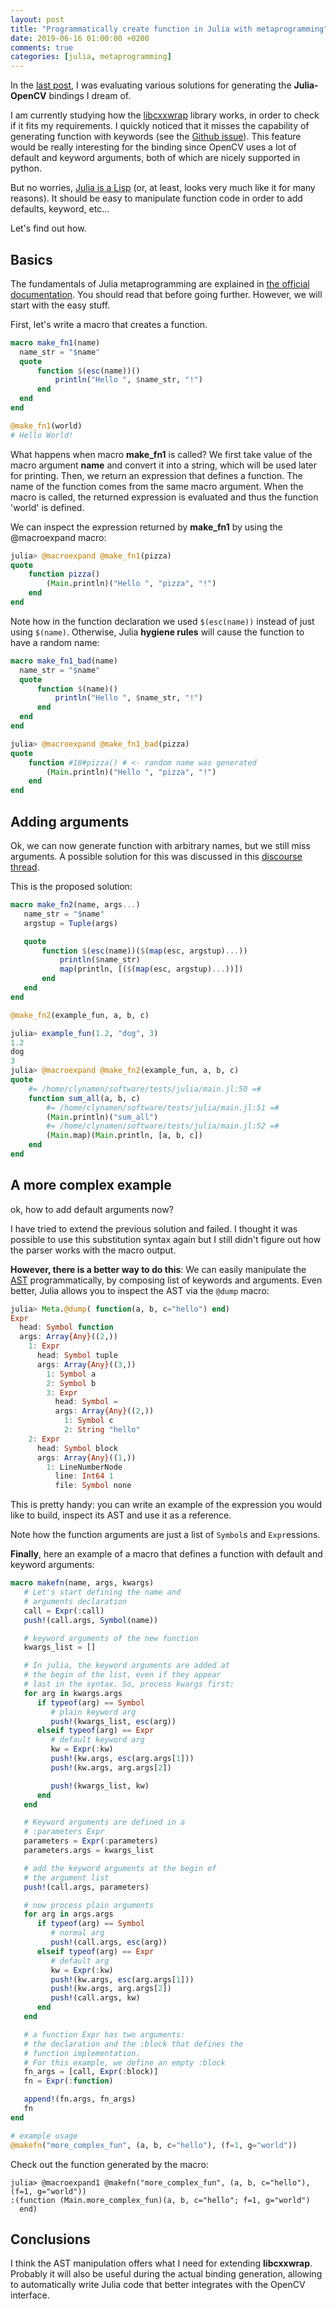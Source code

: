 ```yaml
---
layout: post
title: "Programmatically create function in Julia with metaprogramming"
date: 2019-06-16 01:00:00 +0200
comments: true
categories: [julia, metaprogramming]
---
```


In the [last post](/blog/2019/05/31/julia_opencv/), I was evaluating various solutions for generating the **Julia-OpenCV** bindings I dream of.

I am currently studying how the [libcxxwrap](https://github.com/JuliaInterop/libcxxwrap-julia/) library works, in order to check if it fits my requirements. I quickly noticed that it misses the capability of generating function with keywords (see the [Github issue](https://github.com/JuliaInterop/libcxxwrap-julia/issues/27)). This feature would be really interesting for the binding since OpenCV uses a lot of default and keyword arguments, both of which are nicely supported in python. 

But no worries, [Julia is a Lisp](https://docs.julialang.org/en/v1/manual/metaprogramming/index.html) (or, at least, looks very much like it for many reasons). It should be easy to manipulate function code in order to add defaults, keyword, etc...

Let's find out how.

## Basics

The fundamentals of Julia metaprogramming are explained in [the official documentation](https://docs.julialang.org/en/v1/manual/metaprogramming/index.html). You should read that before going further. However, we will start with the easy stuff.

First, let's write a macro that creates a function.

```julia
macro make_fn1(name)
  name_str = "$name"
  quote
      function $(esc(name))()
          println("Hello ", $name_str, "!")
      end
  end
end

@make_fn1(world)
# Hello World!
```

What happens when macro **make_fn1** is called? We first take value of the macro argument **name** and convert it into a string, which will be used later for printing. Then, we return an expression that defines a function. The name of the function comes from the same macro argument. 
When the macro is called, the returned expression is evaluated and thus the function 'world' is defined.

We can inspect the expression returned by **make_fn1** by using the @macroexpand macro:

```julia
julia> @macroexpand @make_fn1(pizza)
quote
    function pizza()
        (Main.println)("Hello ", "pizza", "!")
    end
end
```

Note how in the function declaration we used ```$(esc(name))``` instead of just using ```$(name)```. Otherwise, Julia **hygiene rules** will cause the function to have a random name:

```julia
macro make_fn1_bad(name)
  name_str = "$name"
  quote
      function $(name)()
          println("Hello ", $name_str, "!")
      end
  end
end

julia> @macroexpand @make_fn1_bad(pizza)
quote
    function #18#pizza() # <- random name was generated
        (Main.println)("Hello ", "pizza", "!")
    end
end
```

## Adding arguments

Ok, we can now generate function with arbitrary names, but we still miss arguments. A possible solution for this was discussed in this [discourse thread](https://discourse.julialang.org/t/defining-function-inside-a-macro/9139).

This is the proposed solution:


```julia
macro make_fn2(name, args...)
   name_str = "$name"
   argstup = Tuple(args)

   quote
       function $(esc(name))($(map(esc, argstup)...))
           println($name_str)
           map(println, [($(map(esc, argstup)...))])
       end
   end
end

@make_fn2(example_fun, a, b, c)

julia> example_fun(1.2, "dog", 3)
1.2
dog
3
julia> @macroexpand @make_fn2(example_fun, a, b, c)
quote
    #= /home/clynamen/software/tests/julia/main.jl:50 =#
    function sum_all(a, b, c)
        #= /home/clynamen/software/tests/julia/main.jl:51 =#
        (Main.println)("sum_all")
        #= /home/clynamen/software/tests/julia/main.jl:52 =#
        (Main.map)(Main.println, [a, b, c])
    end
end
```

## A more complex example

ok, how to add default arguments now?

I have tried to extend the previous solution and failed. 
I thought it was possible to use this substitution syntax again but I still didn't 
figure out how the parser works with the macro output.

**However, there is a better way to do this**: We can easily manipulate 
the [AST](https://en.wikipedia.org/wiki/Abstract_syntax_tree) programmatically, 
by composing list of keywords and arguments. Even better, Julia allows you to
inspect the AST via the ```@dump``` macro:

```julia
julia> Meta.@dump( function(a, b, c="hello") end)
Expr
  head: Symbol function
  args: Array{Any}((2,))
    1: Expr
      head: Symbol tuple
      args: Array{Any}((3,))
        1: Symbol a
        2: Symbol b
        3: Expr
          head: Symbol =
          args: Array{Any}((2,))
            1: Symbol c
            2: String "hello"
    2: Expr
      head: Symbol block
      args: Array{Any}((1,))
        1: LineNumberNode
          line: Int64 1
          file: Symbol none
```

This is pretty handy: you can write an example of the expression you would like to build, 
inspect its AST and use it as a reference. 

Note how the function arguments are just a list of ```Symbol```s and ```Expr```essions.

**Finally**, here an example of a macro that defines a function with default and keyword arguments:

```julia
macro makefn(name, args, kwargs)
   # Let's start defining the name and
   # arguments declaration
   call = Expr(:call)
   push!(call.args, Symbol(name))

   # keyword arguments of the new function
   kwargs_list = []

   # In julia, the keyword arguments are added at
   # the begin of the list, even if they appear
   # last in the syntax. So, process kwargs first:
   for arg in kwargs.args
      if typeof(arg) == Symbol
         # plain keyword arg
         push!(kwargs_list, esc(arg))
      elseif typeof(arg) == Expr
         # default keyword arg
         kw = Expr(:kw)
         push!(kw.args, esc(arg.args[1]))
         push!(kw.args, arg.args[2])

         push!(kwargs_list, kw)
      end
   end

   # Keyword arguments are defined in a
   # :parameters Expr
   parameters = Expr(:parameters)
   parameters.args = kwargs_list

   # add the keyword arguments at the begin of
   # the argument list
   push!(call.args, parameters)

   # now process plain arguments
   for arg in args.args
      if typeof(arg) == Symbol
         # normal arg
         push!(call.args, esc(arg))
      elseif typeof(arg) == Expr
         # default arg
         kw = Expr(:kw)
         push!(kw.args, esc(arg.args[1]))
         push!(kw.args, arg.args[2])
         push!(call.args, kw)
      end
   end

   # a function Expr has two arguments:
   # the declaration and the :block that defines the
   # function implementation.
   # For this example, we define an empty :block
   fn_args = [call, Expr(:block)]
   fn = Expr(:function)

   append!(fn.args, fn_args)
   fn
end

# example usage
@makefn("more_complex_fun", (a, b, c="hello"), (f=1, g="world"))
```

Check out the function generated by the macro:

```
julia> @macroexpand1 @makefn("more_complex_fun", (a, b, c="hello"), (f=1, g="world"))
:(function (Main.more_complex_fun)(a, b, c="hello"; f=1, g="world")
  end)
```

## Conclusions

I think the AST manipulation offers what I need for extending **libcxxwrap**. Probably it will
also be useful during the actual binding generation, allowing to automatically write Julia code that better integrates with the OpenCV interface. 